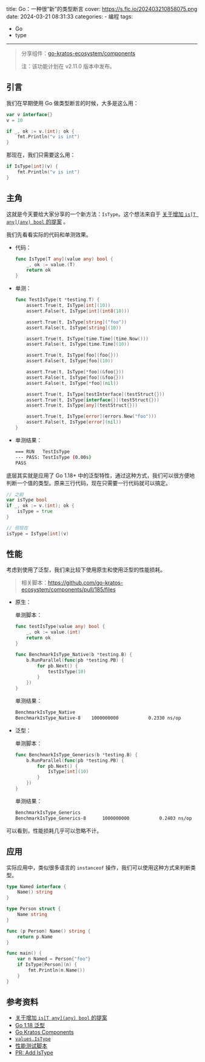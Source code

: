 title: Go：一种很“新”的类型断言
cover: https://s.flc.io/202403210858075.png
date: 2024-03-21 08:31:33
categories:
    - 编程
tags:
- Go
- type
----

> 分享组件：[go-kratos-ecosystem/components](https://github.com/go-kratos-ecosystem/components)
> 
> 注：该功能计划在 v2.11.0 版本中发布。

## 引言

我们在早期使用 Go 做类型断言的时候，大多是这么用：

```go
var v interface{}
v = 10

if _, ok := v.(int); ok {
    fmt.Println("v is int")
}
```

那现在，我们只需要这么用：

```go
if IsType[int](v) {
    fmt.Println("v is int")
}
```

<!--more-->

## 主角

这就是今天要给大家分享的一个新方法：`IsType`。这个想法来自于 [关于增加 `is[T any](any) bool` 的提案](https://github.com/golang/go/issues/65846) 。

我们先看看实际的代码和单测效果。

- 代码：

    ```go
    func IsType[T any](value any) bool {
        _, ok := value.(T)
        return ok
    }
    ```

- 单测：

    ```go
    func TestIsType(t *testing.T) {
        assert.True(t, IsType[int](10))
        assert.False(t, IsType[int](int8(10)))
    
        assert.True(t, IsType[string]("foo"))
        assert.False(t, IsType[string](10))
    
        assert.True(t, IsType[time.Time](time.Now()))
        assert.False(t, IsType[time.Time](10))
    
        assert.True(t, IsType[foo](foo{}))
        assert.False(t, IsType[foo](10))
    
        assert.True(t, IsType[*foo](&foo{}))
        assert.False(t, IsType[foo](&foo{}))
        assert.False(t, IsType[*foo](nil))
    
        assert.True(t, IsType[testInterface](testStruct{}))
        assert.True(t, IsType[interface{}](testStruct{}))
        assert.True(t, IsType[any](testStruct{}))
    
        assert.True(t, IsType[error](errors.New("foo")))
        assert.False(t, IsType[error](nil))
    }
    ```

- 单测结果：
    
    ```bash
    === RUN   TestIsType
    --- PASS: TestIsType (0.00s)
    PASS
    ```

底层其实就是应用了 Go 1.18+ 中的泛型特性，通过这种方式，我们可以很方便地判断一个值的类型。原来三行代码，现在只需要一行代码就可以搞定。

```go
// 之前
var isType bool
if _, ok := v.(int); ok {
    isType = true
}

// 但现在
isType = IsType[int](v)
```

## 性能

考虑到使用了泛型，我们来比较下使用原生和使用泛型的性能损耗。

> 相关脚本：https://github.com/go-kratos-ecosystem/components/pull/185/files

- 原生：

    单测脚本：

    ```go
    func testIsType(value any) bool {
        _, ok := value.(int)
        return ok
    }
    
    func BenchmarkIsType_Native(b *testing.B) {
        b.RunParallel(func(pb *testing.PB) {
            for pb.Next() {
                testIsType(10)
            }
        })
    }
    ```
    
    单测结果：

    ```bash
    BenchmarkIsType_Native
    BenchmarkIsType_Native-8   	1000000000	         0.2330 ns/op
    ```

- 泛型：

    单测脚本：

    ```go
    func BenchmarkIsType_Generics(b *testing.B) {
        b.RunParallel(func(pb *testing.PB) {
            for pb.Next() {
                IsType[int](10)
            }
        })
    }
    ```

    单测结果：

    ```bash
    BenchmarkIsType_Generics
    BenchmarkIsType_Generics-8   	1000000000	         0.2403 ns/op
    ```
  
可以看到，性能损耗几乎可以忽略不计。

## 应用

实际应用中，类似很多语言的 `instanceof` 操作，我们可以使用这种方式来判断类型。

```go
type Named interface {
    Name() string
}

type Person struct {
    Name string
}

func (p Person) Name() string {
    return p.Name
}

func main() {
    var n Named = Person{"foo"}
    if IsType[Person](n) {
        fmt.Println(n.Name())
    }
}
```

## 参考资料

- [关于增加 `is[T any](any) bool` 的提案](https://github.com/golang/go/issues/65846)
- [Go 1.18 泛型](https://golang.org/doc/go1.18#generics)
- [Go Kratos Components](https://github.com/go-kratos-ecosystem/components)
- [`values.IsType`](https://github.com/go-kratos-ecosystem/components/blob/fdbd551b1a4c2da976618421d8ff953dd35e602f/values/values.go#L140-L147)
- [性能测试脚本](https://github.com/go-kratos-ecosystem/components/pull/185/files)
- [PR: Add IsType](https://github.com/go-kratos-ecosystem/components/pull/184)